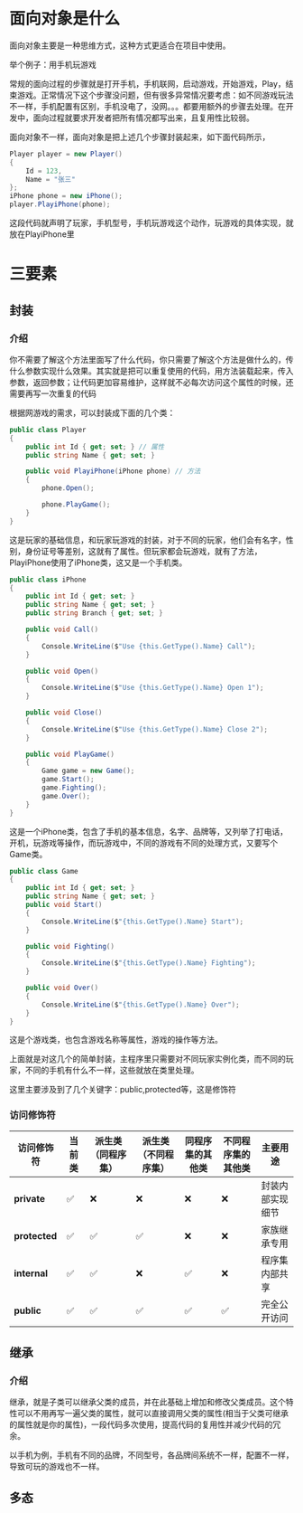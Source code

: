 # 面向对象是什么

面向对象主要是一种思维方式，这种方式更适合在项目中使用。

举个例子：用手机玩游戏

常规的面向过程的步骤就是打开手机，手机联网，启动游戏，开始游戏，Play，结束游戏。正常情况下这个步骤没问题，但有很多异常情况要考虑：如不同游戏玩法不一样，手机配置有区别，手机没电了，没网。。。都要用额外的步骤去处理。在开发中，面向过程就要求开发者把所有情况都写出来，且复用性比较弱。

面向对象不一样，面向对象是把上述几个步骤封装起来，如下面代码所示，

```csharp
Player player = new Player()
{
    Id = 123,
    Name = "张三"
};
iPhone phone = new iPhone();
player.PlayiPhone(phone);
```

这段代码就声明了玩家，手机型号，手机玩游戏这个动作，玩游戏的具体实现，就放在PlayiPhone里

# 三要素

## 封装

### 介绍

你不需要了解这个方法里面写了什么代码，你只需要了解这个方法是做什么的，传什么参数实现什么效果。其实就是把可以重复使用的代码，用方法装载起来，传入参数，返回参数；让代码更加容易维护，这样就不必每次访问这个属性的时候，还需要再写一次重复的代码

根据网游戏的需求，可以封装成下面的几个类：

```csharp
public class Player
{
    public int Id { get; set; } // 属性
    public string Name { get; set; }

    public void PlayiPhone(iPhone phone) // 方法
    {
        phone.Open();

        phone.PlayGame();
    }
}
```

这是玩家的基础信息，和玩家玩游戏的封装，对于不同的玩家，他们会有名字，性别，身份证号等差别，这就有了属性。但玩家都会玩游戏，就有了方法，PlayiPhone使用了iPhone类，这又是一个手机类。

```csharp
public class iPhone
{
    public int Id { get; set; }
    public string Name { get; set; }
    public string Branch { get; set; }

    public void Call()
    {
        Console.WriteLine($"Use {this.GetType().Name} Call");
    }

    public void Open()
    {
        Console.WriteLine($"Use {this.GetType().Name} Open 1");
    }

    public void Close()
    {
        Console.WriteLine($"Use {this.GetType().Name} Close 2");
    }

    public void PlayGame()
    {
        Game game = new Game();
        game.Start();
        game.Fighting();
        game.Over();
    }
}
```

这是一个iPhone类，包含了手机的基本信息，名字、品牌等，又列举了打电话，开机，玩游戏等操作，而玩游戏中，不同的游戏有不同的处理方式，又要写个Game类。

```csharp
public class Game
{
    public int Id { get; set; }
    public string Name { get; set; }
    public void Start()
    {
        Console.WriteLine($"{this.GetType().Name} Start");
    }

    public void Fighting()
    {
        Console.WriteLine($"{this.GetType().Name} Fighting");
    }

    public void Over()
    {
        Console.WriteLine($"{this.GetType().Name} Over");
    }
}
```

这是个游戏类，也包含游戏名称等属性，游戏的操作等方法。

上面就是对这几个的简单封装，主程序里只需要对不同玩家实例化类，而不同的玩家，不同的手机有什么不一样，这些就放在类里处理。

这里主要涉及到了几个关键字：public,protected等，这是修饰符

### 访问修饰符

| 访问修饰符    | 当前类 | 派生类（同程序集） | 派生类（不同程序集） | 同程序集的其他类 | 不同程序集的其他类 | 主要用途         |
| ------------- | ------ | ------------------ | -------------------- | ---------------- | ------------------ | ---------------- |
| **private**   | ✅      | ❌                  | ❌                    | ❌                | ❌                  | 封装内部实现细节 |
| **protected** | ✅      | ✅                  | ✅                    | ❌                | ❌                  | 家族继承专用     |
| **internal**  | ✅      | ✅                  | ❌                    | ✅                | ❌                  | 程序集内部共享   |
| **public**    | ✅      | ✅                  | ✅                    | ✅                | ✅                  | 完全公开访问     |

## 继承

### 介绍

继承，就是子类可以继承父类的成员，并在此基础上增加和修改父类成员。这个特性可以不用再写一遍父类的属性，就可以直接调用父类的属性(相当于父类可继承的属性就是你的属性)，一段代码多次使用，提高代码的复用性并减少代码的冗余。

以手机为例，手机有不同的品牌，不同型号，各品牌间系统不一样，配置不一样，导致可玩的游戏也不一样。

## 多态